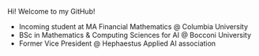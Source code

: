 Hi! Welcome to my GitHub!
- Incoming student at MA Financial Mathematics @ Columbia University 
- BSc in Mathematics & Computing Sciences for AI @ Bocconi University
- Former Vice President @ Hephaestus Applied AI association 
